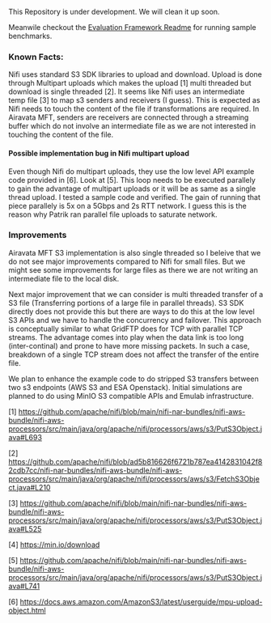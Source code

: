 This Repository is under development. We will clean it up soon.

Meanwile checkout the [Evaluation Framework Readme](evaluation/Readme.md) for running sample benchmarks.

### Known Facts:

Nifi uses standard S3 SDK libraries to upload and download. Upload is done through Multipart uploads which makes the
upload [1] multi threaded but download is single threaded [2]. It seems like Nifi uses an intermediate temp file [3] to map
s3 senders and receivers (I guess). This is expected as Nifi needs to touch the content of the file if transformations are
required. In Airavata MFT, senders are receivers are connected through a streaming buffer which do not involve an
intermediate file as we are not interested in touching the content of the file.

#### Possible implementation bug in Nifi multipart upload

Even though Nifi do multipart uploads, they use the low level API example code provided in [6]. Look at [5]. This loop needs to be
executed parallely to gain the advantage of multipart uploads or it will be as same as a single thread upload. I tested a sample
code and verified. The gain of running that piece parallely is 5x on a 5Gbps and 2s RTT network. I guess this is the reason why
Patrik ran parallel file uploads to saturate network.

### Improvements

Airavata MFT S3 implementation is also single threaded so I beleive that we do not see major improvements compared to Nifi
for small files. But we might see some improvements for large files as there we are not writing an intermediate file to
the local disk.

Next major improvement that we can consider is multi threaded transfer of a S3 file (Transferring portions of a large
file in parallel threads). S3 SDK directly does not provide this but there are ways to do this at the low level S3 APIs and
we have to handle the concurrency and failover. This approach is conceptually similar to what GridFTP does for TCP with
parallel TCP streams. The advantage comes into play when the data link is too long (inter-continal) and prone to have more
missing packets. In such a case, breakdown of a single TCP stream does not affect the transfer of the entire file.

We plan to enhance the example code to do stripped S3 transfers between two s3 endpoints (AWS S3 and ESA Openstack).
Initial simulations are planned to do using MinIO S3 compatible APIs and Emulab infrastructure.


[1] https://github.com/apache/nifi/blob/main/nifi-nar-bundles/nifi-aws-bundle/nifi-aws-processors/src/main/java/org/apache/nifi/processors/aws/s3/PutS3Object.java#L693

[2] https://github.com/apache/nifi/blob/ad5b816626f6721b787ea4142831042f82cdb7cc/nifi-nar-bundles/nifi-aws-bundle/nifi-aws-processors/src/main/java/org/apache/nifi/processors/aws/s3/FetchS3Object.java#L210

[3] https://github.com/apache/nifi/blob/main/nifi-nar-bundles/nifi-aws-bundle/nifi-aws-processors/src/main/java/org/apache/nifi/processors/aws/s3/PutS3Object.java#L525

[4] https://min.io/download

[5] https://github.com/apache/nifi/blob/main/nifi-nar-bundles/nifi-aws-bundle/nifi-aws-processors/src/main/java/org/apache/nifi/processors/aws/s3/PutS3Object.java#L741

[6] https://docs.aws.amazon.com/AmazonS3/latest/userguide/mpu-upload-object.html
